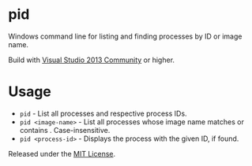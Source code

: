 # pid
Windows command line for listing and finding processes by ID or image name.

Build with [Visual Studio 2013 Community](https://www.visualstudio.com/en-us/products/visual-studio-community-vs.aspx) or higher.

# Usage
  - `pid` - List all processes and respective process IDs.
  - `pid <image-name>` - List all processes whose image name matches or contains <image-name>. Case-insensitive.
  - `pid <process-id>` - Displays the process with the given ID, if found.

Released under the [MIT License](http://opensource.org/licenses/MIT).
